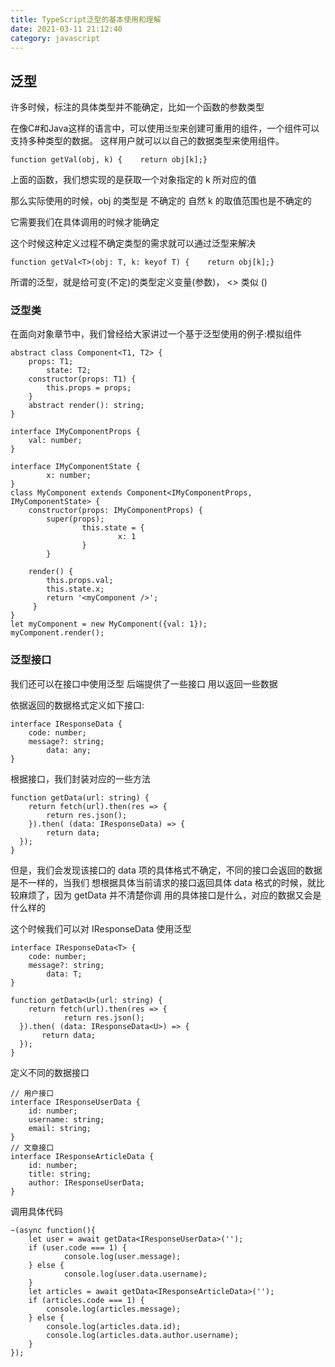 ```yaml
---
title: TypeScript泛型的基本使用和理解
date: 2021-03-11 21:12:40
category: javascript
---
```


## 泛型

许多时候，标注的具体类型并不能确定，比如一个函数的参数类型

在像C#和Java这样的语言中，可以使用`泛型`来创建可重用的组件，一个组件可以支持多种类型的数据。 这样用户就可以以自己的数据类型来使用组件。

```
function getVal(obj, k) {    return obj[k];}
```

上面的函数，我们想实现的是获取一个对象指定的 k 所对应的值

那么实际使用的时候，obj 的类型是 不确定的 自然 k 的取值范围也是不确定的

它需要我们在具体调用的时候才能确定

这个时候这种定义过程不确定类型的需求就可以通过泛型来解决


```
function getVal<T>(obj: T, k: keyof T) {    return obj[k];}
```
所谓的泛型，就是给可变(不定)的类型定义变量(参数)， <> 类似 ()

### 泛型类

在面向对象章节中，我们曾经给大家讲过一个基于泛型使用的例子:模拟组件

```
abstract class Component<T1, T2> {
    props: T1;
		state: T2;
    constructor(props: T1) { 
        this.props = props;
    }
   	abstract render(): string;
}

interface IMyComponentProps {
    val: number;
}

interface IMyComponentState {
		x: number; 
}
class MyComponent extends Component<IMyComponentProps, IMyComponentState> {
    constructor(props: IMyComponentProps) {
        super(props);
				this.state = { 
						x: 1
				} 
		}

    render() { 
        this.props.val;
        this.state.x;
        return '<myComponent />';
     }
}
let myComponent = new MyComponent({val: 1}); 
myComponent.render();
```

### 泛型接口

我们还可以在接口中使用泛型 后端提供了一些接口 用以返回一些数据

依据返回的数据格式定义如下接口:

```
interface IResponseData {
    code: number;
    message?: string;
		data: any; 
}
```

根据接口，我们封装对应的一些方法

```
function getData(url: string) { 
	return fetch(url).then(res => {
		return res.json();
	}).then( (data: IResponseData) => {
        return data;
  });
}
```
但是，我们会发现该接口的 data 项的具体格式不确定，不同的接口会返回的数据是不一样的，当我们 想根据具体当前请求的接口返回具体 data 格式的时候，就比较麻烦了，因为 getData 并不清楚你调 用的具体接口是什么，对应的数据又会是什么样的

这个时候我们可以对 IResponseData 使用泛型
```
interface IResponseData<T> {
    code: number;
    message?: string;
		data: T; 
}
```

```
function getData<U>(url: string) { 
	return fetch(url).then(res => {
  			return res.json();
  }).then( (data: IResponseData<U>) => {
       return data;
  });
}
```

定义不同的数据接口

```
// 用户接口
interface IResponseUserData {
    id: number;
    username: string;
    email: string;
}
// 文章接口
interface IResponseArticleData {
    id: number;
    title: string;
    author: IResponseUserData;
}
```

调用具体代码
```
~(async function(){
    let user = await getData<IResponseUserData>(''); 
    if (user.code === 1) {
    		console.log(user.message); 
    } else {
    		console.log(user.data.username); 
    }
    let articles = await getData<IResponseArticleData>(''); 
    if (articles.code === 1) {
        console.log(articles.message); 
    } else {
        console.log(articles.data.id);
        console.log(articles.data.author.username); 
    }
});
```
